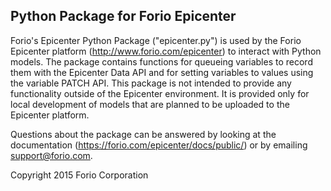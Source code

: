 ## Python Package for Forio Epicenter

Forio's Epicenter Python Package ("epicenter.py") is used by the Forio
Epicenter platform (http://www.forio.com/epicenter) to interact with
Python models. The package contains functions for queueing variables to
record them with the Epicenter Data API and for setting variables to
values using the variable PATCH API. This package is not intended to
provide any functionality outside of the Epicenter environment. It is
provided only for local development of models that are planned to be
uploaded to the Epicenter platform.

Questions about the package can be answered by looking at the
documentation (https://forio.com/epicenter/docs/public/) or by
emailing support@forio.com.

Copyright 2015 Forio Corporation